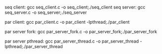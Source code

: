 seq client:
    gcc seq_client.c -o seq_client;./seq_client
seq server:
    gcc seq_server.c -o seq_server;./seq_server 


par client:
    gcc par_client.c -o par_client -lpthread;./par_client

par server fork:
    gcc par_server_fork.c -o par_server_fork;./par_server_fork

par server pthread:
    gcc par_server_thread.c -o par_server_thread -lpthread;./par_server_thread
